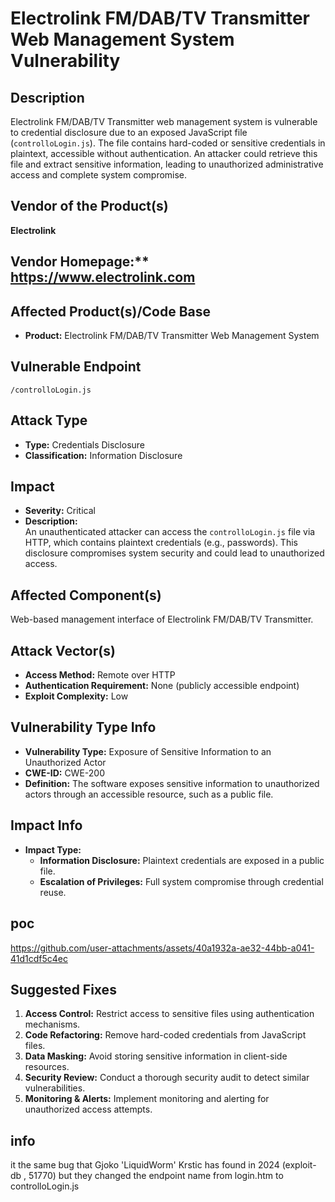 # Electrolink FM/DAB/TV Transmitter Web Management System Vulnerability

## Description 
Electrolink FM/DAB/TV Transmitter web management system is vulnerable to credential disclosure due to an exposed JavaScript file (`controlloLogin.js`). The file contains hard-coded or sensitive credentials in plaintext, accessible without authentication. An attacker could retrieve this file and extract sensitive information, leading to unauthorized administrative access and complete system compromise.

## Vendor of the Product(s)
**Electrolink**

## Vendor Homepage:** https://www.electrolink.com

## Affected Product(s)/Code Base
- **Product:** Electrolink FM/DAB/TV Transmitter Web Management System  

## Vulnerable Endpoint
`/controlloLogin.js`

## Attack Type
- **Type:** Credentials Disclosure  
- **Classification:** Information Disclosure  

## Impact
- **Severity:** Critical  
- **Description:**  
  An unauthenticated attacker can access the `controlloLogin.js` file via HTTP, which contains plaintext credentials (e.g., passwords). This disclosure compromises system security and could lead to unauthorized access.

## Affected Component(s)
Web-based management interface of Electrolink FM/DAB/TV Transmitter.

## Attack Vector(s)
- **Access Method:** Remote over HTTP  
- **Authentication Requirement:** None (publicly accessible endpoint)  
- **Exploit Complexity:** Low  


## Vulnerability Type Info
- **Vulnerability Type:** Exposure of Sensitive Information to an Unauthorized Actor  
- **CWE-ID:** CWE-200  
- **Definition:** The software exposes sensitive information to unauthorized actors through an accessible resource, such as a public file.  

## Impact Info
- **Impact Type:**  
  - **Information Disclosure:** Plaintext credentials are exposed in a public file.  
  - **Escalation of Privileges:** Full system compromise through credential reuse.  

## poc
https://github.com/user-attachments/assets/40a1932a-ae32-44bb-a041-41d1cdf5c4ec

## Suggested Fixes
1. **Access Control:** Restrict access to sensitive files using authentication mechanisms.  
2. **Code Refactoring:** Remove hard-coded credentials from JavaScript files.  
3. **Data Masking:** Avoid storing sensitive information in client-side resources.  
4. **Security Review:** Conduct a thorough security audit to detect similar vulnerabilities.  
5. **Monitoring & Alerts:** Implement monitoring and alerting for unauthorized access attempts.

## info
it the same bug that Gjoko 'LiquidWorm' Krstic has found in 2024  (exploit-db , 51770) but they changed the endpoint name from login.htm to controlloLogin.js
